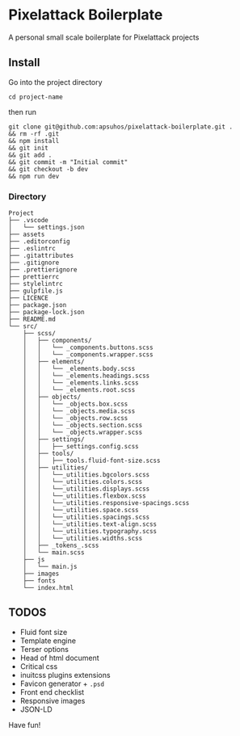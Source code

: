 # Pixelattack Boilerplate

A personal small scale boilerplate for Pixelattack projects

## Install

Go into the project directory

```
cd project-name
```

then run

```
git clone git@github.com:apsuhos/pixelattack-boilerplate.git .
&& rm -rf .git
&& npm install
&& git init
&& git add .
&& git commit -m "Initial commit"
&& git checkout -b dev
&& npm run dev

```

### Directory

```
Project
├── .vscode
│   └── settings.json
├── assets
├── .editorconfig
├── .eslintrc
├── .gitattributes
├── .gitignore
├── .prettierignore
├── prettierrc
├── stylelintrc
├── gulpfile.js
├── LICENCE
├── package.json
├── package-lock.json
├── README.md
└── src/
    ├── scss/
    │   ├── components/
    │   │   └── _components.buttons.scss
    │   │   └── _components.wrapper.scss
    │   ├── elements/
    │   │   └── _elements.body.scss
    │   │   └── _elements.headings.scss
    │   │   └── _elements.links.scss
    │   │   └── _elements.root.scss
    │   ├── objects/
    │   │   └── _objects.box.scss
    │   │   └── _objects.media.scss
    │   │   └── _objects.row.scss
    │   │   └── _objects.section.scss
    │   │   └── _objects.wrapper.scss
    │   ├── settings/
    │   │   ├──_settings.config.scss
    │   ├── tools/
    │   │   ├──_tools.fluid-font-size.scss
    │   ├── utilities/
    │   │   └──_utilities.bgcolors.scss
    │   │   └──_utilities.colors.scss
    │   │   └──_utilities.displays.scss
    │   │   └──_utilities.flexbox.scss
    │   │   └──_utilities.responsive-spacings.scss
    │   │   └──_utilities.space.scss
    │   │   └──_utilities.spacings.scss
    │   │   └──_utilities.text-align.scss
    │   │   └──_utilities.typography.scss
    │   │   └──_utilities.widths.scss
    │   ├── _tokens_.scss
    │   └── main.scss
    ├── js
    │   └── main.js
    ├── images
    ├── fonts
    └── index.html
```

## TODOS

- Fluid font size
- Template engine
- Terser options
- Head of html document
- Critical css
- inuitcss plugins extensions
- Favicon generator + `.psd`
- Front end checklist
- Responsive images
- JSON-LD

Have fun!
